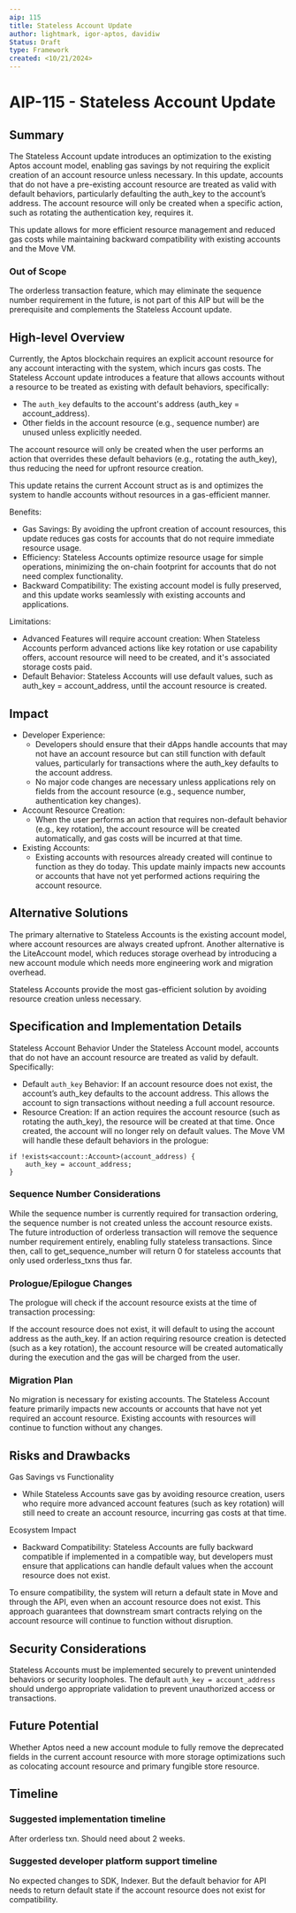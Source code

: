 ```yaml
---
aip: 115
title: Stateless Account Update
author: lightmark, igor-aptos, davidiw
Status: Draft
type: Framework
created: <10/21/2024>
---
```


# AIP-115 - Stateless Account Update

## Summary
The Stateless Account update introduces an optimization to the existing Aptos account model, enabling gas savings by not requiring the explicit creation of an account resource unless necessary. In this update, accounts that do not have a pre-existing account resource are treated as valid with default behaviors, particularly defaulting the auth_key to the account’s address. The account resource will only be created when a specific action, such as rotating the authentication key, requires it.

This update allows for more efficient resource management and reduced gas costs while maintaining backward compatibility with existing accounts and the Move VM.

### Out of Scope
The orderless transaction feature, which may eliminate the sequence number requirement in the future, is not part of this AIP but will be the prerequisite and complements the Stateless Account update.

## High-level Overview
Currently, the Aptos blockchain requires an explicit account resource for any account interacting with the system, which incurs gas costs. The Stateless Account update introduces a feature that allows accounts without a resource to be treated as existing with default behaviors, specifically:
- The `auth_key` defaults to the account's address (auth_key = account_address).
- Other fields in the account resource (e.g., sequence number) are unused unless explicitly needed.

The account resource will only be created when the user performs an action that overrides these default behaviors (e.g., rotating the auth_key), thus reducing the need for upfront resource creation.

This update retains the current Account struct as is and optimizes the system to handle accounts without resources in a gas-efficient manner.

Benefits:
- Gas Savings: By avoiding the upfront creation of account resources, this update reduces gas costs for accounts that do not require immediate resource usage.
- Efficiency: Stateless Accounts optimize resource usage for simple operations, minimizing the on-chain footprint for accounts that do not need complex functionality.
- Backward Compatibility: The existing account model is fully preserved, and this update works seamlessly with existing accounts and applications.


Limitations:
- Advanced Features will require account creation: When Stateless Accounts perform advanced actions like key rotation or use capability offers, account resource will need to be created, and it's associated storage costs paid.
- Default Behavior: Stateless Accounts will use default values, such as auth_key = account_address, until the account resource is created.

## Impact 
- Developer Experience:
  - Developers should ensure that their dApps handle accounts that may not have an account resource but can still function with default values, particularly for transactions where the auth_key defaults to the account address.
  - No major code changes are necessary unless applications rely on fields from the account resource (e.g., sequence number, authentication key changes).
- Account Resource Creation:
  - When the user performs an action that requires non-default behavior (e.g., key rotation), the account resource will be created automatically, and gas costs will be incurred at that time.
- Existing Accounts:
  - Existing accounts with resources already created will continue to function as they do today. This update mainly impacts new accounts or accounts that have not yet performed actions requiring the account resource.
  

## Alternative Solutions
The primary alternative to Stateless Accounts is the existing account model, where account resources are always created upfront. Another alternative is the LiteAccount model, which reduces storage overhead by introducing a new account module which needs more engineering work and migration overhead.

Stateless Accounts provide the most gas-efficient solution by avoiding resource creation unless necessary.

## Specification and Implementation Details
Stateless Account Behavior
Under the Stateless Account model, accounts that do not have an account resource are treated as valid by default. Specifically:

- Default `auth_key` Behavior: If an account resource does not exist, the account’s auth_key defaults to the account address. This allows the account to sign transactions without needing a full account resource.
- Resource Creation: If an action requires the account resource (such as rotating the auth_key), the resource will be created at that time. Once created, the account will no longer rely on default values.
The Move VM will handle these default behaviors in the prologue:

```move
if !exists<account::Account>(account_address) {
    auth_key = account_address;
}
```

### Sequence Number Considerations
While the sequence number is currently required for transaction ordering, the sequence number is not created unless the account resource exists. The future introduction of orderless transaction will remove the sequence number requirement entirely, enabling fully stateless transactions. Since then, call to get_sequence_number will return 0 for stateless accounts that only used orderless_txns thus far.

### Prologue/Epilogue Changes
The prologue will check if the account resource exists at the time of transaction processing:

If the account resource does not exist, it will default to using the account address as the auth_key.
If an action requiring resource creation is detected (such as a key rotation), the account resource will be created automatically during the execution and the gas will be charged from the user.

### Migration Plan
No migration is necessary for existing accounts. The Stateless Account feature primarily impacts new accounts or accounts that have not yet required an account resource. Existing accounts with resources will continue to function without any changes.

## Risks and Drawbacks

Gas Savings vs Functionality
- While Stateless Accounts save gas by avoiding resource creation, users who require more advanced account features (such as key rotation) will still need to create an account resource, incurring gas costs at that time.

Ecosystem Impact
- Backward Compatibility: Stateless Accounts are fully backward compatible if implemented in a compatible way, but developers must ensure that applications can handle default values when the account resource does not exist.

To ensure compatibility, the system will return a default state in Move and through the API, even when an account resource does not exist. This approach guarantees that downstream smart contracts relying on the account resource will continue to function without disruption.

## Security Considerations
Stateless Accounts must be implemented securely to prevent unintended behaviors or security loopholes. The default `auth_key = account_address` should undergo appropriate validation to prevent unauthorized access or transactions.

## Future Potential
Whether Aptos need a new account module to fully remove the deprecated fields in the current account resource with more storage optimizations such as colocating account resource and primary fungible store resource.

## Timeline

### Suggested implementation timeline
After orderless txn. Should need about 2 weeks.

### Suggested developer platform support timeline
No expected changes to SDK, Indexer. But the default behavior for API needs to return default state if the account resource does not exist for compatibility.

<!-- Auto-update: 2025-10-12T11:17:52.627212 -->
